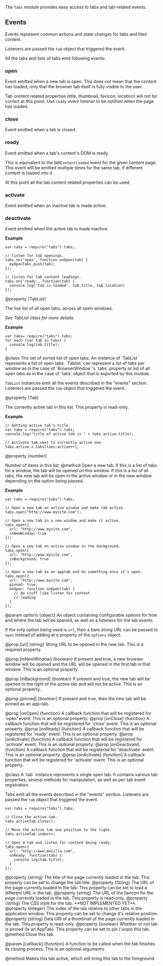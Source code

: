 <!-- contributed by Dietrich Ayala [dietrich@mozilla.com]  -->
<!-- edited by Noelle Murata [fiveinchpixie@gmail.com]  -->


The `tabs` module provides easy access to tabs and tab-related events.

Events
------

Events represent common actions and state changes for tabs and their content.

Listeners are passed the `tab` object that triggered the event.

All the tabs and lists of tabs emit following events:

### open ###
Event emitted when a new tab is open.
This does not mean that the content has loaded, only that the browser tab
itself is fully visible to the user.

Tab content related properties (title, thumbnail, favicon, location) will not
be correct at this point. Use `ready` event listener to be notified when the
page has loaded.

### close ###
Event emitted when a tab is closed.

### ready ###
Event emitted when a tab's content's DOM is ready.

This is equivalent to the `DOMContentLoaded` event for the given content page.
This event will be emitted multiple times for the same tab, if different content
is loaded into it.

At this point all the tab content related properties can be used.

### activate ###
Event emitted when an inactive tab is made active.

### deactivate ###
Event emitted when the active tab is made inactive.

**Example**

    var tabs = require("tabs").tabs;

    // listen for tab openings.
    tabs.on('open', function onOpen(tab) {
      myOpenTabs.push(tab);
    });

    // listen for tab content loadings.
    tabs.on('ready', function(tab) {
      console.log('tab is loaded', tab.title, tab.location)
    });

<api name="tabs">
@property {TabList}

The live list of all open tabs, across all open windows.

_See TabList class for more details._

**Example**

    var tabs= require("tabs").tabs;
    for each (var tab in tabs) {
      console.log(tab.title);
    }
</api>

<api name="TabList">
@class
The set of sorted list of open tabs.
An instance of `TabList` represents a list of open tabs. `Tablist` can represent
a list of tabs per window as in the case of `BrowserWindow`'s `tabs` property
or list of all open tabs as in the case of `tabs` object that is exported by
this module.

`TabList` instances emit all the events described in the "events" section.
Listeners are passed the `tab` object that triggered the event.

<api name="active">
@property {Tab}

The currently active tab in this list. This property is read-only.

**Example**

    // Getting active tab's title.
    var tabs = require("tabs").tabs;
    console.log("title of active tab is " + tabs.active.title);

    // Activate tab next to currently active one.
    tabs.active = tabs[tabs.active++];
</api>
<api name="length">
@property {number}

Number of items in this list.
</api>
<api name="open">
@method
Open a new tab. If this is a list of tabs for a window, the tab will be opened
on this window. If this is a list of all tabs, the new tab will be open in the
active window or in the new window depending on the option being passed.

**Example**

    var tabs = require("tabs").tabs;

    // Open a new tab on active window and make tab active.
    tabs.open("http://www.mysite.com");

    // Open a new tab in a new window and make it active.
    tabs.open({
      url: "http://www.mysite.com",
      inNewWindow: true
    });

    // Open a new tab on active window in the background.
    tabs.open({
      url: "http://www.mysite.com",
      inBackground: true
    });

    // Open a new tab as an apptab and do something once it's open.
    tabs.open({
      url: "http://www.mysite.com",
      pinned: true,
      onOpen: function onOpen(tab) {
        // do stuff like listen for content
        // loading.
      }
    });

@param options {object}
An object containing configurable options for how and where the tab will be
opened, as well as a listeners for the tab events.

If the only option being used is `url`, then a bare string URL can be passed to
`open` instead of adding at a property of the `options` object.

@prop [url] {string}
String URL to be opened in the new tab.
This is a required property.

@prop [inNewWindow] {boolean}
If present and true, a new browser window will be opened and the URL will be
opened in the first tab in that window. This is an optional property.

@prop [inBackground] {boolean}
If present and true, the new tab will be opened to the right of the active tab
and will not be active. This is an optional property.

@prop [pinned] {boolean}
If present and true, then the new tab will be pinned as an app-tab.

@prop [onOpen] {function}
A callback function that will be registered for 'open' event.
This is an optional property.
@prop [onClose] {function}
A callback function that will be registered for 'close' event.
This is an optional property.
@prop [onReady] {function}
A callback function that will be registered for 'ready' event.
This is an optional property.
@prop [onActivate] {function}
A callback function that will be registered for 'activate' event.
This is an optional property.
@prop [onDeactivate] {function}
A callback function that will be registered for 'deactivate' event.
This is an optional property.
@prop [onActivate] {function}
A callback function that will be registered for 'activate' event.
This is an optional property.
</api>
</api>

<api name="Tab">
@class
A `tab` instance represents a single open tab. It contains various tab
properties, several methods for manipulation, as well as per-tab event
registration.

Tabs emit all the events described in the "events" section. Listeners are
passed the `tab` object that triggered the event.

    var tabs = require("tabs").tabs;

    // Close the active tab.
    tabs.activeTab.close();

    // Move the active tab one position to the right.
    tabs.activeTab.index++;

    // Open a tab and listen for content being ready.
    tabs.open({
      url: "http://www.mozilla.com",
      onReady: function(tab) {
        console.log(tab.title);
      }
    });

<api name="title">
@property {string}
The title of the page currently loaded in the tab.
This property can be set to change the tab title.
</api>

<api name="location">
@property {String}
The URL of the page currently loaded in the tab.
This property can be set to load a different URL in the tab.
</api>

<api name="favicon">
@property {string}
The URL of the favicon for the page currently loaded in the tab.
This property is read-only.
</api>

<api name="style">
@property {string}
The CSS style for the tab. **NOT IMPLEMENTED YET**.
</api>

<api name="index">
@property {integer}
The index of the tab relative to other tabs in the application window.
This property can be set to change it's relative position.
</api>

<api name="thumbnail">
@property {string}
Data URI of a thumbnail of the page currently loaded in the tab.
This property is read-only.
</api>

<api name="pinned">
@property {boolean}
Whether or not tab is pinned (Is an AppTab).
This property can be set to pin / unpin this tab.
</api>

<api name="close">
@method
Close this tab.

@param [callback] {function}
A function to be called when the tab finishes its closing process.
This is an optional arguments.
</api>

<api name="activate">
@method
Makes this tab active, which will bring this tab to the foreground.
</api>
</api>
